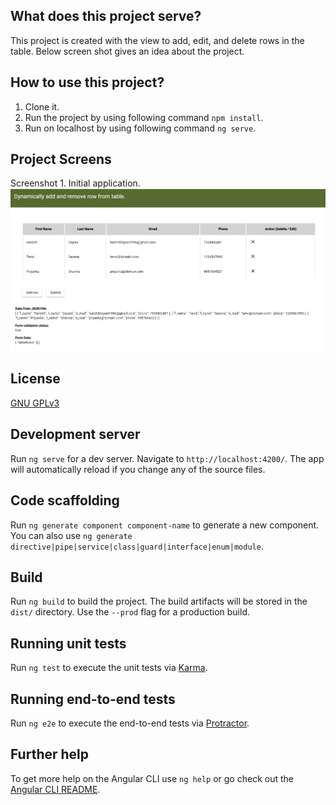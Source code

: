 ## What does this project serve?

This project is created with the view to add, edit, and delete rows in the table. Below screen shot gives an idea about the project.

## How to use this project?

1. Clone it.
2. Run the project by using following command `npm install`.
3. Run on localhost by using following command `ng serve`. 

## Project Screens

Screenshot 1. Initial application.
![alt text](https://github.com/harshitdayani/editable_table_angular/blob/master/src/assets/1.png)

## License

[GNU GPLv3](https://choosealicense.com/licenses/gpl-3.0/)

## Development server

Run `ng serve` for a dev server. Navigate to `http://localhost:4200/`. The app will automatically reload if you change any of the source files.

## Code scaffolding

Run `ng generate component component-name` to generate a new component. You can also use `ng generate directive|pipe|service|class|guard|interface|enum|module`.

## Build

Run `ng build` to build the project. The build artifacts will be stored in the `dist/` directory. Use the `--prod` flag for a production build.

## Running unit tests

Run `ng test` to execute the unit tests via [Karma](https://karma-runner.github.io).

## Running end-to-end tests

Run `ng e2e` to execute the end-to-end tests via [Protractor](http://www.protractortest.org/).

## Further help

To get more help on the Angular CLI use `ng help` or go check out the [Angular CLI README](https://github.com/angular/angular-cli/blob/master/README.md).

